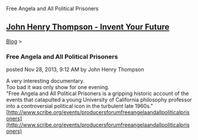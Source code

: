 Free Angela and All Political Prisoners 

[John Henry Thompson - Invent Your Future](../index.html)
---------------------------------------------------------

    

[Blog](../z-blog-1.html)‎ > ‎

### Free Angela and All Political Prisoners

posted Nov 28, 2013, 9:12 AM by John Henry Thompson

A very interesting documentary.  
Too bad it was only show for one evening.  
"Free Angela and All Political Prisoners is a gripping historic account of the events that catapulted a young University of California philosophy professor into a controversial political icon in the turbulent late 1960s."  
[http://www.scribe.org/events/producersforumfreeangelaandallpoliticalprisoners](http://www.scribe.org/events/producersforumfreeangelaandallpoliticalprisoners)  
  

